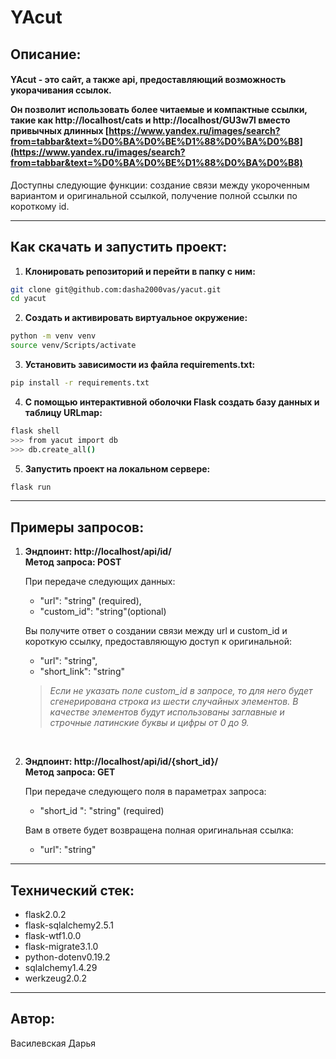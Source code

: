 # YAcut

## Описание:

<h4>YAcut - это сайт, а также api, предоставляющий возможность укорачивания ссылок.

Он позволит использовать более читаемые и компактные ссылки, такие как
http://localhost/cats и http://localhost/GU3w7l вместо привычных длинных [https://www.yandex.ru/images/search?from=tabbar&text=%D0%BA%D0%BE%D1%88%D0%BA%D0%B8](https://www.yandex.ru/images/search?from=tabbar&text=%D0%BA%D0%BE%D1%88%D0%BA%D0%B8)
</h4>

Доступны следующие функции: создание связи между укороченным вариантом и оригинальной ссылкой, получение полной ссылки по короткому id.

---

## Как скачать и запустить проект:
1. **Клонировать репозиторий и перейти в папку с ним:**

```bash
git clone git@github.com:dasha2000vas/yacut.git
cd yacut
```

2. **Создать и активировать виртуальное окружение:**

```bash
python -m venv venv
source venv/Scripts/activate
```

3. **Установить зависимости из файла requirements.txt:**

```bash
pip install -r requirements.txt
```

4. **С помощью интерактивной оболочки Flask создать базу данных и таблицу URLmap:**

```bash
flask shell 
>>> from yacut import db
>>> db.create_all() 
```

5. **Запустить проект на локальном сервере:**

```bash
flask run
```

---

## Примеры запросов:


1. **Эндпоинт: http://localhost/api/id/<br>Метод запроса: POST**

    При передаче следующих данных:

    * "url": "string" (required),
    * "custom_id": "string"(optional)

    Вы получите ответ о создании связи между url и custom_id и короткую ссылку, предоставляющую доступ к оригинальной:

    * "url": "string",
    * "short_link": "string"

    >*Если не указать поле custom_id в запросе, то для него будет сгенерирована строка из шести случайных элементов. В качестве элементов будут использованы заглавные и строчные латинские буквы и цифры от 0 до 9.*

<br>

2. **Эндпоинт: http://localhost/api/id/{short_id}/<br>Метод запроса: GET**

   При передаче следующего поля в параметрах запроса:

   * "short_id ": "string" (required)
  
   Вам в ответе будет возвращена полная оригинальная ссылка:

   * "url": "string"

---

## Технический стек:
* flask2.0.2
* flask-sqlalchemy2.5.1
* flask-wtf1.0.0
* flask-migrate3.1.0
* python-dotenv0.19.2
* sqlalchemy1.4.29
* werkzeug2.0.2

---

## Автор:
Василевская Дарья
